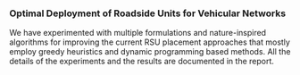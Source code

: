 ### Optimal Deployment of Roadside Units for Vehicular Networks

We have experimented with multiple formulations and nature-inspired algorithms for improving the current RSU placement approaches that mostly employ greedy heuristics and dynamic programming based methods. All the details of the experiments and the results are documented in the report.
